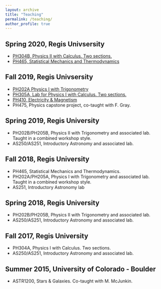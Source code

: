 ```yaml
---
layout: archive
title: "Teaching"
permalink: /teaching/
author_profile: true
---
```



## Spring 2020, Regis Univsersity
* [PH304B, Physics II with Calculus. Two sections.](../ph304bs20/)
* [PH465, Statistical Mechanics and Thermodynamics](../ph465f20/)

## Fall 2019, Regis Univsersity
* [PH202A Physics I with Trigonometry](../ph202af19/)
* [PH305A, Lab for Physics I with Calculus. Two sections.](../ph305af19/)
* [PH410, Electricity & Magnetism](../ph410f19/)
* PH475, Physics capstone project, co-taught with F. Gray.

## Spring 2019, Regis University
* PH202B/PH205B, Physics II with Trigonometry and associated lab. Taught in a combined workshop style.
* AS250/AS251, Introductory Astronomy and associated lab.

## Fall 2018, Regis University
* PH465, Statistical Mechanics and Thermodynamics.
* PH202A/PH205A, Physics I with Trigonometry and associated lab. Taught in a combined workshop style.
* AS251, Introductory Astronomy lab

## Spring 2018, Regis University
* PH202B/PH205B, Physics II with Trigonometry and associated lab.
* AS250/AS251, Introductory Astronomy and associated lab.

## Fall 2017, Regis University
* PH304A, Physics I with Calculus. Two sections.
* AS250/AS251, Introductory Astronomy and associated lab.

## Summer 2015, University of Colorado - Boulder
* ASTR1200, Stars & Galaxies. Co-taught with M. McJunkin.

<!--
{% include base_path %}

{% for post in site.teaching reversed %}
  {% include archive-single.html %}
{% endfor %}
-->

